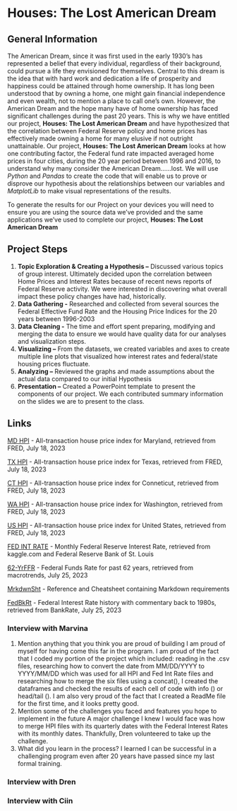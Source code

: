 # Houses:  The Lost American Dream
## General Information
The American Dream, since it was first used in the early 1930’s has represented a belief that every individual, regardless of their background, could pursue a life they envisioned for themselves.  Central to this dream is the idea that with hard work and dedication a life of prosperity and happiness could be attained through home ownership.  It has long been understood that by owning a home, one might gain financial independence and even wealth, not to mention a place to call one’s own.
However, the American Dream and the hope many have of home ownership has faced significant challenges during the past 20 years.  This is why we have entitled our project, **Houses:  The Lost American Dream** and have hypothesized that the correlation between Federal Reserve policy and home prices has effectively made owning a home for many elusive if not outright unattainable.
Our project, **Houses:  The Lost American Dream** looks at how one contributing factor, the Federal fund rate impacted averaged home prices in four cities, during the 20 year period between 1996 and 2016, to understand why many consider the American Dream……lost.
We will use *Python* and *Pandas* to create the code that will enable us to prove or disprove our hypothesis about the relationships between our variables and *MatplotLib* to make visual representations of the results.

To generate the results for our Project on your devices you will need to ensure you are using the source data we’ve provided and the same applications we’ve used to complete our project, **Houses:  The Lost American Dream**

## Project Steps
1. **Topic Exploration & Creating a Hypothesis –** Discussed various topics of group interest.  Ultimately decided upon the correlation between Home Prices and Interest Rates because of recent news reports of Federal Reserve activity.  We were interested in discovering what overall impact these policy changes have had, historically.
2. **Data Gathering -** Researched and collected from several sources the Federal Effective Fund Rate and the Housing Price Indices for the 20 years between 1996-2003
3. **Data Cleaning -** The time and effort spent preparing, modifying and merging the data to ensure we would have quality data for our analyses and visualization steps.
4. **Visualizing –** From the datasets, we created variables and axes to create multiple line plots that visualized how interest rates and federal/state housing prices fluctuate.
5. **Analyzing –** Reviewed the graphs and made assumptions about the actual data compared to our initial Hypothesis
6.	**Presentation –** Created a PowerPoint template to present the components of our project.  We each contributed summary information on the slides we are to present to the class.

## Links
[MD HPI](https://fred.stlouisfed.org/series/MDSTHPI) - All-transaction house price index for Maryland, retrieved from FRED, July 18, 2023

[TX HPI](https://fred.stlouisfed.org/series/TXSTHPI#0) - All-transaction house price index for Texas, retrieved from FRED, July 18, 2023

[CT HPI](https://fred.stlouisfed.org/series/CTSTHPI) - All-transaction house price index for Conneticut, retrieved from FRED, July 18, 2023

[WA HPI](https://fred.stlouisfed.org/series/WASTHPI) - All-transaction house price index for Washington, retrieved from FRED, July 18, 2023

[US HPI](https://fred.stlouisfed.org/series/USSTHPI) - All-transaction house price index for United States, retrieved from FRED, July 18, 2023

[FED INT RATE](https://www.kaggle.com/datasets/federalreserve/interest-rates) - Monthly Federal Reserve Interest Rate, retrieved from kaggle.com and Federal Reserve Bank of St. Louis

[62-YrFFR](https://www.macrotrends.net/2015/fed-funds-rate-historical-chart) - Federal Funds Rate for past 62 years, retrieved from macrotrends, July 25, 2023

[MrkdwnSht](https://github.com/adam-p/markdown-here/wiki/Markdown-Cheatsheet) - Reference and Cheatsheet containing Markdown requirements

[FedBkRt](https://www.bankrate.com/banking/federal-reserve/history-of-federal-funds-rate/#2011) - Federal Interest Rate history with commentary back to 1980s, retrieved from BankRate, July 25, 2023

### Interview with Marvina
1. Mention anything that you think you are proud of building
   I am proud of myself for having come this far in the program.  I am proud of the fact that I coded my portion of the project which included:  reading in the .csv files, researching how to convert the date from MM/DD/YYYY to YYYY/MM/DD which was used for all HPI and Fed Int Rate files and researching how to merge the six files using a concat(), I created the dataframes and checked the results of each cell of code with info () or head/tail ().  I am also very proud of the fact that I created a ReadMe file for the first time, and it looks pretty good.
2. Mention some of the challenges you faced and features you hope to implement in the future
   A major challenge I knew I would face was how to merge HPI files with its quarterly dates with the Federal Interest Rates with its monthly dates.  Thankfully, Dren volunteered to take up the challenge.
3. What did you learn in the process?
   I learned I can be successful in a challenging program even after 20 years have passed since my last formal training.

### Interview with Dren


### Interview with Ciin
